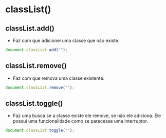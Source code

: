 # classList()

## classList.add()

- Faz com que adicionei uma classe que não existe.

```javascript
document.classList.add("");
```

## classList.remove()

- Faz com que remova uma classe existente.

```javascript
document.classList.remove("");
```

## classList.toggle()

- Faz uma busca se a classe existe ele remove, se não ele adiciona.
  Ele possui uma funcionalidade como se parecesse uma interruptor.

```javascript
document.classList.toggle("");
```
